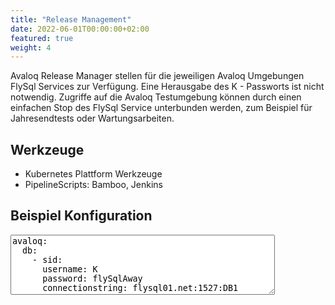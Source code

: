 ```yaml
---
title: "Release Management"
date: 2022-06-01T00:00:00+02:00
featured: true
weight: 4
---
```


Avaloq Release Manager stellen für die jeweiligen Avaloq Umgebungen FlySql Services zur Verfügung. Eine Herausgabe des K - Passworts ist nicht notwendig. Zugriffe auf die Avaloq Testumgebung können durch einen einfachen Stop des FlySql Service unterbunden werden, zum Beispiel für Jahresendtests oder Wartungsarbeiten.

## Werkzeuge
- Kubernetes Plattform Werkzeuge
- PipelineScripts: Bamboo, Jenkins

## Beispiel Konfiguration
<textarea class="textarea-sql mb-2" rows="6" cols="50" id="post1" >
avaloq:
  db:
    - sid:
      username: K
      password: flySqlAway
      connectionstring: flysql01.net:1527:DB1
</textarea>
